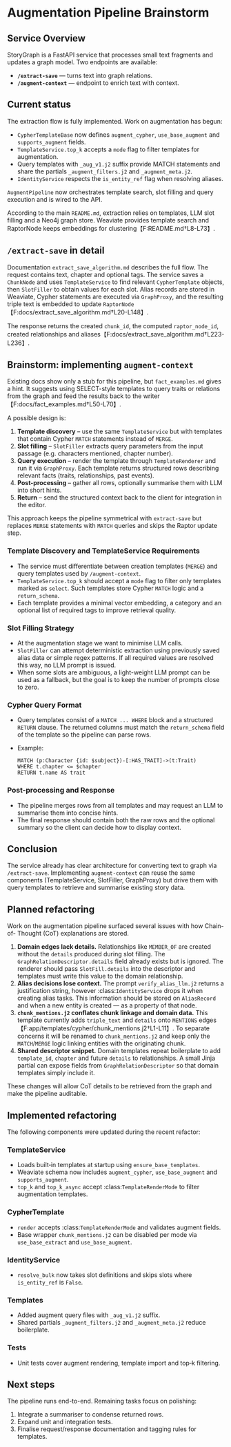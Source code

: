 # Augmentation Pipeline Brainstorm

## Service Overview

StoryGraph is a FastAPI service that processes small text fragments and updates a graph
model. Two endpoints are available:

- **`/extract-save`** — turns text into graph relations.
- **`/augment-context`** — endpoint to enrich text with context.

## Current status

The extraction flow is fully implemented. Work on augmentation has begun:

- `CypherTemplateBase` now defines `augment_cypher`, `use_base_augment` and
  `supports_augment` fields.
- `TemplateService.top_k` accepts a `mode` flag to filter templates for
  augmentation.
- Query templates with `_aug_v1.j2` suffix provide MATCH statements and share
  the partials `_augment_filters.j2` and `_augment_meta.j2`.
 - `IdentityService` respects the `is_entity_ref` flag when resolving aliases.

`AugmentPipeline` now orchestrates template search, slot filling and query execution
and is wired to the API.

According to the main `README.md`, extraction relies on templates, LLM slot filling
and a Neo4j graph store. Weaviate provides template search and RaptorNode keeps
embeddings for clustering【F:README.md†L8-L73】.

## `/extract-save` in detail

Documentation `extract_save_algorithm.md` describes the full flow. The request
contains text, chapter and optional tags. The service saves a `ChunkNode` and uses
`TemplateService` to find relevant `CypherTemplate` objects, then `SlotFiller` to
obtain values for each slot. Alias records are stored in Weaviate, Cypher statements
are executed via `GraphProxy`, and the resulting triple text is embedded to update
`RaptorNode`【F:docs/extract_save_algorithm.md†L20-L148】.

The response returns the created `chunk_id`, the computed `raptor_node_id`,
created relationships and aliases【F:docs/extract_save_algorithm.md†L223-L236】.

## Brainstorm: implementing `augment-context`

Existing docs show only a stub for this pipeline, but `fact_examples.md` gives a
hint. It suggests using SELECT-style templates to query traits or relations from
the graph and feed the results back to the writer【F:docs/fact_examples.md†L50-L70】.

A possible design is:

1. **Template discovery** – use the same `TemplateService` but with templates that
   contain Cypher `MATCH` statements instead of `MERGE`.
2. **Slot filling** – `SlotFiller` extracts query parameters from the input
   passage (e.g. characters mentioned, chapter number).
3. **Query execution** – render the template through `TemplateRenderer` and run it
   via `GraphProxy`. Each template returns structured rows describing relevant
   facts (traits, relationships, past events).
4. **Post-processing** – gather all rows, optionally summarise them with LLM into
   short hints.
5. **Return** – send the structured context back to the client for integration in
   the editor.

This approach keeps the pipeline symmetrical with `extract-save` but replaces
`MERGE` statements with `MATCH` queries and skips the Raptor update step.

### Template Discovery and TemplateService Requirements

- The service must differentiate between creation templates (`MERGE`) and
  query templates used by `/augment-context`.
- `TemplateService.top_k` should accept a `mode` flag to filter only templates
  marked as `select`. Such templates store Cypher `MATCH` logic and a `return_schema`.
- Each template provides a minimal vector embedding, a category and an optional
  list of required tags to improve retrieval quality.

### Slot Filling Strategy

- At the augmentation stage we want to minimise LLM calls.
- `SlotFiller` can attempt deterministic extraction using previously saved alias
  data or simple regex patterns. If all required values are resolved this way, no
  LLM prompt is issued.
- When some slots are ambiguous, a light-weight LLM prompt can be used as a
  fallback, but the goal is to keep the number of prompts close to zero.

### Cypher Query Format

- Query templates consist of a `MATCH ... WHERE` block and a structured
  `RETURN` clause. The returned columns must match the `return_schema` field of
  the template so the pipeline can parse rows.
- Example:

  ```cypher
  MATCH (p:Character {id: $subject})-[:HAS_TRAIT]->(t:Trait)
  WHERE t.chapter <= $chapter
  RETURN t.name AS trait
  ```

### Post-processing and Response

- The pipeline merges rows from all templates and may request an LLM to summarise
  them into concise hints.
- The final response should contain both the raw rows and the optional summary so
  the client can decide how to display context.

## Conclusion

The service already has clear architecture for converting text to graph via
`/extract-save`. Implementing `augment-context` can reuse the same components
(TemplateService, SlotFiller, GraphProxy) but drive them with query templates to
retrieve and summarise existing story data.

## Planned refactoring

Work on the augmentation pipeline surfaced several issues with how Chain-of-
Thought (CoT) explanations are stored.

1. **Domain edges lack details.** Relationships like `MEMBER_OF` are created
   without the `details` produced during slot filling. The
   `GraphRelationDescriptor.details` field already exists but is ignored. The
   renderer should pass `SlotFill.details` into the descriptor and templates must
   write this value to the domain relationship.
2. **Alias decisions lose context.** The prompt `verify_alias_llm.j2` returns a
   justification string, however :class:`IdentityService` drops it when creating
   alias tasks. This information should be stored on `AliasRecord` and when a
   new entity is created — as a property of that node.
3. **`chunk_mentions.j2` conflates chunk linkage and domain data.** This template
   currently adds `triple_text` and `details` onto `MENTIONS` edges
   【F:app/templates/cypher/chunk_mentions.j2†L1-L11】. To separate concerns it will be
   renamed to `chunk_mentions.j2` and keep only the `MATCH`/`MERGE` logic linking
   entities with the originating chunk.
4. **Shared descriptor snippet.** Domain templates repeat boilerplate to add
   `template_id`, `chapter` and future `details` to relationships. A small Jinja
   partial can expose fields from `GraphRelationDescriptor` so that domain
   templates simply include it.

These changes will allow CoT details to be retrieved from the graph and make the
pipeline auditable.

## Implemented refactoring

The following components were updated during the recent refactor:

### TemplateService
- Loads built‑in templates at startup using `ensure_base_templates`.
- Weaviate schema now includes `augment_cypher`, `use_base_augment` and
  `supports_augment`.
- `top_k` and `top_k_async` accept :class:`TemplateRenderMode` to filter
  augmentation templates.

### CypherTemplate
- `render` accepts :class:`TemplateRenderMode` and validates augment fields.
- Base wrapper `chunk_mentions.j2` can be disabled per mode via
  `use_base_extract` and `use_base_augment`.

### IdentityService
- `resolve_bulk` now takes slot definitions and skips slots where
  `is_entity_ref` is ``False``.

### Templates
- Added augment query files with `_aug_v1.j2` suffix.
- Shared partials `_augment_filters.j2` and `_augment_meta.j2` reduce
  boilerplate.

### Tests
- Unit tests cover augment rendering, template import and top‑k filtering.

## Next steps

The pipeline runs end-to-end. Remaining tasks focus on polishing:

1. Integrate a summariser to condense returned rows.
2. Expand unit and integration tests.
3. Finalise request/response documentation and tagging rules for templates.
